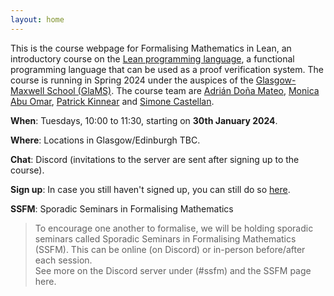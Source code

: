 ```yaml
---
layout: home
---
```


This is the course webpage for Formalising Mathematics in Lean, an introductory course on the [Lean programming language](https://leanprover-community.github.io/), a functional programming language that can be used as a proof verification system. The course is running in Spring 2024 under the auspices of the [Glasgow-Maxwell School (GlaMS)](https://www.glams.org/). The course team are [Adrián Doña Mateo](mailto:Adrian.Dona@ed.ac.uk), [Monica Abu Omar](mailto:m.abu-omar.1@research.gla.ac.uk), [Patrick Kinnear](mailto:P.Kinnear@ed.ac.uk) and [Simone Castellan](mailto:2585618c@student.gla.ac.uk).

**When**: Tuesdays, 10:00 to 11:30, starting on **30th January 2024**.

**Where**: Locations in Glasgow/Edinburgh TBC.

**Chat**: Discord (invitations to the server are sent after signing up to the course).

**Sign up**: In case you still haven't signed up, you can still do so [here](https://forms.gle/fEkeqaY4k9Y32SGG9).

**SSFM**: Sporadic Seminars in Formalising Mathematics <br/>
> To encourage one another to formalise, we will be holding sporadic seminars called Sporadic Seminars in Formalising Mathematics (SSFM). This can be online (on Discord) or in-person before/after each session. <br/>
> See more on the Discord server under (#ssfm) and the SSFM page here.
